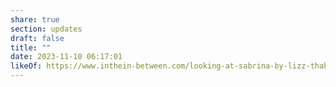 ```yaml
---
share: true
section: updates
draft: false
title: ""
date: 2023-11-10 06:17:01
likeOf: https://www.inthein-between.com/looking-at-sabrina-by-lizz-thabet/
---
```

